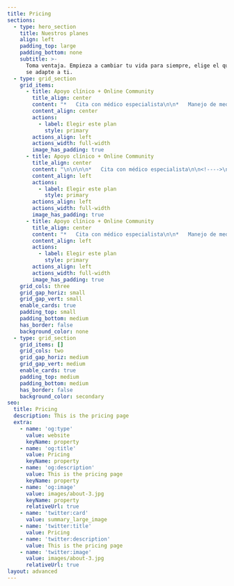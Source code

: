 ```yaml
---
title: Pricing
sections:
  - type: hero_section
    title: Nuestros planes
    align: left
    padding_top: large
    padding_bottom: none
    subtitle: >-
      Toma ventaja. Empieza a cambiar tu vida para siempre, elige el que mejor
      se adapte a ti.
  - type: grid_section
    grid_items:
      - title: Apoyo clínico + Online Community
        title_align: center
        content: "*   Cita con médico especialista\n\n*   Manejo de medicamentos\n\n*   Acceso a Wake University\n\n*   Introducción a mindfulness\n\n    Pago mensual: $2,000 mxn\_\n"
        content_align: center
        actions:
          - label: Elegir este plan
            style: primary
        actions_align: left
        actions_width: full-width
        image_has_padding: true
      - title: Apoyo clínico + Online Community
        title_align: center
        content: "\n\n\n\n*   Cita con médico especialista\n\n<!---->\n\n*   Manejo de medicamentos\n\n<!---->\n\n*   Acceso a Wake University\n\n<!---->\n\n*   Introducción a mindfulness\n\n    Pago mensual: $2,000 mxn\_\n"
        content_align: left
        actions:
          - label: Elegir este plan
            style: primary
        actions_align: left
        actions_width: full-width
        image_has_padding: true
      - title: Apoyo clínico + Online Community
        title_align: center
        content: "*   Cita con médico especialista\n\n*   Manejo de medicamentos\n\n*   Acceso a Wake University\n\n*   Introducción a mindfulness\n\n    Pago mensual: $2,000 mxn\_\n"
        content_align: left
        actions:
          - label: Elegir este plan
            style: primary
        actions_align: left
        actions_width: full-width
        image_has_padding: true
    grid_cols: three
    grid_gap_horiz: small
    grid_gap_vert: small
    enable_cards: true
    padding_top: small
    padding_bottom: medium
    has_border: false
    background_color: none
  - type: grid_section
    grid_items: []
    grid_cols: two
    grid_gap_horiz: medium
    grid_gap_vert: medium
    enable_cards: true
    padding_top: medium
    padding_bottom: medium
    has_border: false
    background_color: secondary
seo:
  title: Pricing
  description: This is the pricing page
  extra:
    - name: 'og:type'
      value: website
      keyName: property
    - name: 'og:title'
      value: Pricing
      keyName: property
    - name: 'og:description'
      value: This is the pricing page
      keyName: property
    - name: 'og:image'
      value: images/about-3.jpg
      keyName: property
      relativeUrl: true
    - name: 'twitter:card'
      value: summary_large_image
    - name: 'twitter:title'
      value: Pricing
    - name: 'twitter:description'
      value: This is the pricing page
    - name: 'twitter:image'
      value: images/about-3.jpg
      relativeUrl: true
layout: advanced
---
```


